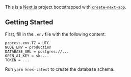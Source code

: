 This is a [Next.js](https://nextjs.org) project bootstrapped with [`create-next-app`](https://nextjs.org/docs/app/api-reference/cli/create-next-app).

## Getting Started

First, fill in the `.env` file with the following content:

```
process.env.TZ = UTC
NODE_ENV = production
DATABASE_URL = postgres://...
OPEN_AI_KEY = sk-...
TOKEN = ...
```

Run `yarn knex-latest` to create the database schema.